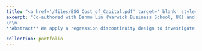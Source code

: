 ```yaml
---
title: "<a href='/files/ESG_Cost_of_Capital.pdf' target='_blank' style='color:rgb(0, 140, 191);'>The Spillover of Corporate ES on Cost of Debt</a>"
excerpt: "Co-authored with Danmo Lin (Warwick Business School, UK) and Siti Farida (Birmingham Business School, UK). [SSRN link here](https://papers.ssrn.com/sol3/papers.cfm?abstract_id=4988359)
\n\n
**Abstract** We apply a regression discontinuity design to investigate the causal impact of a firm's E\&S risk on its peer firms' cost of debt. Based on voting outcomes of close-call ES-related shareholder proposals in the US public firms' annual shareholder meetings during 2005--2021, we find that the passage of ES-related proposals by a narrow margin leads to an increase in the all-in-drawn spread on corporate bank loans for peer firms in the next year. This spillover effect of raising the cost of debt is more pronounced for closer peers in terms of bank lender similarity, smaller and more financially constrained peers, or peers operating in a more competitive industry. Furthermore, we show that the spillover is driven by loans issued or led by banks that have positive environmental and social scores, and the spillover occurs when there is a high degree of tone misalignment between the proponent's statement and the opponent's statement associated with the proposal. Such evidence suggests banks' information transmission works as the economic mechanism for the spillover. Our findings imply that banks learn about corporate E&S risks through their loan relations and reprice the peer firms' corporate loans accordingly."

collection: portfolio
---
```


